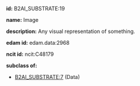 **id:** B2AI_SUBSTRATE:19

**name:** Image

**description:** Any visual representation of something.

**edam id:** edam.data:2968

**ncit id:** ncit:C48179

**subclass of:**

- [B2AI_SUBSTRATE:7](../substrates/data.markdown) (Data)
